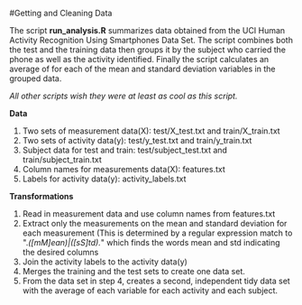 #Getting and Cleaning Data

The script **run_analysis.R** summarizes data obtained from the UCI Human Activity Recognition Using Smartphones Data Set. The script combines both the test and the training data then groups it by the subject who carried the phone as well as the activity identified.  Finally the script calculates an average of for each of the mean and standard deviation variables in the grouped data.

*All other scripts wish they were at least as cool as this script.*

**Data**
1. Two sets of measurement data(X): test/X_test.txt and train/X_train.txt
2. Two sets of activity data(y): test/y_test.txt and train/y_train.txt
3. Subject data for test and train: test/subject_test.txt and train/subject_train.txt
4. Column names for measurements data(X): features.txt
5. Labels for activity data(y): activity_labels.txt

**Transformations**
1.  Read in measurement data and use column names from features.txt
2.  Extract only the measurements on the mean and standard deviation for each measurement (This is determined by a regular expression match to ".*([mM]ean)|([sS]td).*" which finds the words mean and std indicating the desired columns
3.  Join the activity labels to the activity data(y)
4.  Merges the training and the test sets to create one data set.
5.  From the data set in step 4, creates a second, independent tidy data set with the average of each variable for each activity and each subject.

